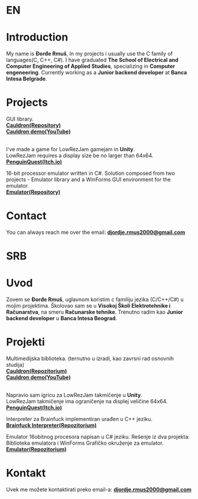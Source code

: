 # EN<br/>
# Introduction<br/>
My name is **Đorđe Rmuš**, In my projects i usually use the C family of languages(C, C++, C#). I have graduated **The School of Electrical and Computer Engineering of Applied Studies**, specializing in **Computer engeneering**. Currently working as a **Junior backend developer** at **Banca Intesa Belgrade**.
# Projects<br/>
GUI library.</br>
**[Cauldron(Repository)](https://github.com/djordjermus/Cauldron)**<br/>
**[Cauldron demo(YouTube)](https://www.youtube.com/playlist?list=PLVgq-T35xBASb_XwtzSRuessCG5BU2ZE2)**<br/><br/>

I've made a game for LowRezJam gamejam in **Unity**.<br/>
LowRezJam requires a display size be no larger than 64x64.<br/>
**[PenguinQuest(Itch.io)](https://djordjermus.itch.io/penguin-quest)**<br/>

16-bit processor emulator written in C#. Solution composed from two projects - Emulator library and a WinForms GUI environment for the emulator.<br/>
**[Emulator(Repository)](https://github.com/djordjermus/Emulator)**

# Contact<br/>
You can always reach me over the email: **djordje.rmus2000@gmail.com**

# SRB<br/>
# Uvod<br/>
Zovem se **Đorđe Rmuš**, uglavnom koristim c familiju jezika (C/C++/C#) u mojim projektima. Školovao sam se u **Visokoj Školi Elektrotehnike i Računarstva**, na smeru **Računarske tehnike**. Trenutno radim kao **Junior backend developer** u **Banca Intesa Beograd**.
# Projekti<br/>
Multimedijska biblioteka. (ternutno u izradi, kao zavrsni rad osnovnih studija)<br/>
**[Cauldron(Repozitorium)](https://github.com/djordjermus/Cauldron)**<br/>
**[Cauldron demo(YouTube)](https://www.youtube.com/playlist?list=PLVgq-T35xBASb_XwtzSRuessCG5BU2ZE2)**<br/><br/>

Napravio sam igricu za LowRezJam takmičenje u **Unity**.<br/>
LowRezJam takmičenje ima ograničenje na displej veličine 64x64.<br/>
**[PenguinQuest(Itch.io)](https://djordjermus.itch.io/penguin-quest)**<br/>

Interpreter za Brainfuck implementiran urađen u C++ jeziku.<br/>
**[Brainfuck Interpreter(Repozitorium)](https://github.com/djordjermus/BFInterpreter)**<br/>

Emulator 16obitnog procesora napisan u C# jeziku. Rešenje iz dva projekta: Biblioteka emulatora i WinForms Grafičko okruženje za emulator.<br/>
**[Emulator(Repozitorium)](https://github.com/djordjermus/Emulator)**

# Kontakt<br/>
Uvek me možete kontaktirati preko email-a: **djordje.rmus2000@gmail.com**
